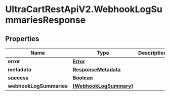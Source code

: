 # UltraCartRestApiV2.WebhookLogSummariesResponse

## Properties
Name | Type | Description | Notes
------------ | ------------- | ------------- | -------------
**error** | [**Error**](Error.md) |  | [optional] 
**metadata** | [**ResponseMetadata**](ResponseMetadata.md) |  | [optional] 
**success** | **Boolean** |  | [optional] 
**webhookLogSummaries** | [**[WebhookLogSummary]**](WebhookLogSummary.md) |  | [optional] 



